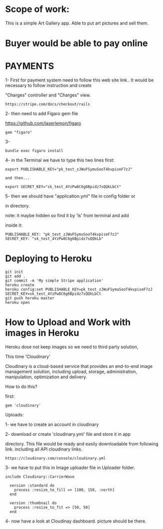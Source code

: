 # Scope of work:

This is a simple Art Gallery app. Able to put art pictures and sell them.

# Buyer would be able to pay online

# PAYMENTS

1- First for payment system need to follow this web site link.. It would be necessary to follow instruction and create

"Charges" controller and "Charges" view.

```
https://stripe.com/docs/checkout/rails

```
2- then need to add Figaro gem file

https://github.com/laserlemon/figaro

```
gem "figaro"

```
3-

```
bundle exec figaro install

```
4- in the Terminal we have to type this two lines first:

```
export PUBLISHABLE_KEY="pk_test_zJWuFSymuSooT4kvpiseF7zJ"

and then...

export SECRET_KEY="sk_test_4YzPw8C6g6Bpidz7sQQkLbCt"

```
5- then we should have "application.yml" file in config folder or

in directory.

note: it maybe hidden so find it by 'ls' from terminal and add

inside it:

```
PUBLISHABLE_KEY: "pk_test_zJWuFSymuSooT4kvpiseF7zJ"
SECRET_KEY: "sk_test_4YzPw8C6g6Bpidz7sQQkLb"

```

# Deploying to Heroku

```
git init
git add .
git commit -m 'My simple Stripe application'
heroku create
heroku config:set PUBLISHABLE_KEY=pk_test_zJWuFSymuSooT4kvpiseF7zJ SECRET_KEY=sk_test_4YzPw8C6g6Bpidz7sQQkLbCt
git push heroku master
heroku open

```

# How to Upload and Work with images in Heroku

Heroku dose not keep images so we need to third party solution,

This time 'Cloudinary'

Cloudinary is a cloud-based service that provides an end-to-end image management solution, including upload, storage, administration, manipulation, optimization and delivery.

How to do this?

first:

```
gem 'cloudinary'

```

Uploads:

1- we have to create an account in cloudinary

2- download or create 'cloudinary.yml' file and store it in app

directory. This file would be ready and easily downloadable from following link. including all API cloudinary links.

```
https://cloudinary.com/console/cloudinary.yml

```

3- we have to put this in Image uploader file in Uploader folder.

```
include Cloudinary::CarrierWave

  version :standard do
    process :resize_to_fill => [100, 150, :north]
  end

  version :thumbnail do
    process :resize_to_fit => [50, 50]
  end

```

4- now have a look at Cloudinay dashboard. picture should be there.
